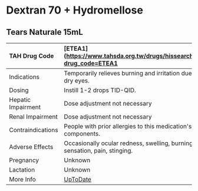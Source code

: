 # Dextran 70 + Hydromellose

## Tears Naturale 15mL

| TAH Drug Code      | [ETEA1](https://www.tahsda.org.tw/drugs/hissearch.php?drug_code=ETEA1                      |
|:-------------------|:-------------------------------------------------------------------------------------------|
| Indications        | Temporarily relieves burning and irritation due to dry eyes.                               |
| Dosing             | Instill 1-2 drops TID-QID.                                                                 |
| Hepatic Impairment | Dose adjustment not necessary                                                              |
| Renal Impairment   | Dose adjustment not necessary                                                              |
| Contraindications  | People with prior allergies to this medication's components.                               |
| Adverse Effects    | Occasionally ocular redness, swelling, burning sensation, pain, stinging.                  |
| Pregnancy          | Unknown                                                                                    |
| Lactation          | Unknown                                                                                    |
| More Info          | [UpToDate](https://www.uptodate.com/contents/dextran-70-and-hydromellose-drug-information) |

